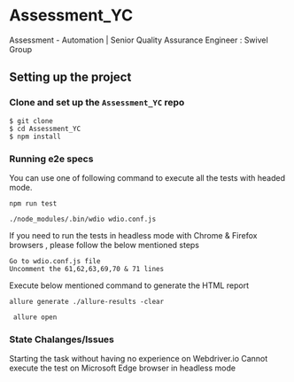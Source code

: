# Assessment_YC

Assessment - Automation | Senior Quality Assurance Engineer : Swivel Group

## Setting up the project

### Clone and set up the `Assessment_YC` repo
```
$ git clone 
$ cd Assessment_YC
$ npm install
```

### Running e2e specs
You can use one of following command to execute all the tests with headed mode.
```
npm run test 
```
```
./node_modules/.bin/wdio wdio.conf.js
```

If you need to run the tests in headless mode with Chrome & Firefox browsers , please follow the below mentioned steps
```
Go to wdio.conf.js file
Uncomment the 61,62,63,69,70 & 71 lines
```

Execute below mentioned command to generate the HTML report 
```
allure generate ./allure-results -clear
```
```
 allure open
```
### State Chalanges/Issues

Starting the task without having no experience on Webdriver.io
Cannot execute the test on Microsoft Edge browser in headless mode 
